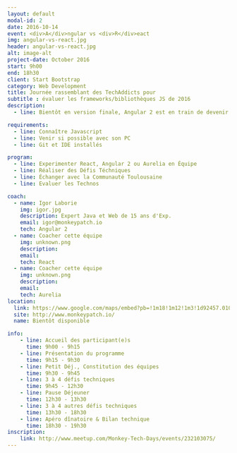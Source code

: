 ```yaml
---
layout: default
modal-id: 2
date: 2016-10-14
event: <div>A</div>ngular vs <div>R</div>eact
img: angular-vs-react.jpg
header: angular-vs-react.jpg
alt: image-alt
project-date: October 2016
start: 9h00
end: 18h30
client: Start Bootstrap
category: Web Development
title: Journée rassemblant des TechAddicts pour
subtitle : évaluer les frameworks/bibliothèques JS de 2016
description:
  - line: Bientôt en version finale, Angular 2 est en train de devenir le framework à la mode pour 2016, mais attention, il est en concurrence féroce avec la bibliothèque React qui ne cesse de s'améliorer et le petit nouveau qu'est Aurelia.

requirements:
  - line: Connaître Javascript
  - line: Venir si possible avec son PC
  - line: Git et IDE installés

program:
  - line: Experimenter React, Angular 2 ou Aurelia en Équipe
  - line: Réaliser des Défis Téchniques
  - line: Échanger avec la Communauté Toulousaine
  - line: Evaluer les Technos

coach:
  - name: Igor Laborie
    img: igor.jpg
    description: Expert Java et Web de 15 ans d'Exp.
    email: igor@monkeypatch.io
    tech: Angular 2
  - name: Coacher cette équipe
    img: unknown.png
    description:
    email:
    tech: React
  - name: Coacher cette équipe
    img: unknown.png
    description:
    email:
    tech: Aurelia
location:
  link: https://www.google.com/maps/embed?pb=!1m18!1m12!1m3!1d92457.01034624901!2d1.3628011207550794!3d43.60067857090314!2m3!1f0!2f0!3f0!3m2!1i1024!2i768!4f13.1!3m3!1m2!1s0x12aebb6fec7552ff%3A0x406f69c2f411030!2sToulouse!5e0!3m2!1sfr!2sfr!4v1466773323580
  site: http://www.monkeypatch.io/
  name: Bientôt disponible

info:
    - line: Accueil des participant(e)s
      time: 9h00 - 9h15
    - line: Présentation du programme
      time: 9h15 - 9h30
    - line: Petit Déj., Constitution des équipes
      time: 9h30 - 9h45
    - line: 3 à 4 défis techniques
      time: 9h45 - 12h30
    - line: Pause Déjeuner
      time: 12h30 - 13h30
    - line: 3 à 4 autres défis techniques
      time: 13h30 - 18h30
    - line: Apéro dînatoire & Bilan technique
      time: 18h30 - 19h30
inscription:
    link: http://www.meetup.com/Monkey-Tech-Days/events/232103075/
---
```

